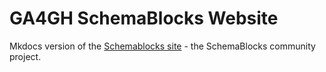 # GA4GH SchemaBlocks Website

Mkdocs version of the [Schemablocks site](http://schemablocks.org) - the SchemaBlocks community project.
